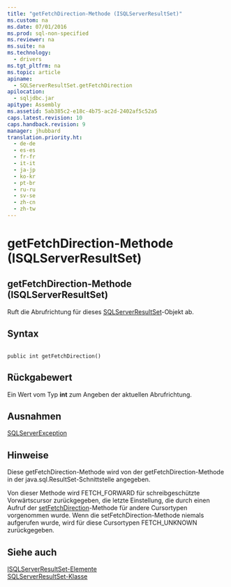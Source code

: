 ```yaml
---
title: "getFetchDirection-Methode (ISQLServerResultSet)"
ms.custom: na
ms.date: 07/01/2016
ms.prod: sql-non-specified
ms.reviewer: na
ms.suite: na
ms.technology: 
  - drivers
ms.tgt_pltfrm: na
ms.topic: article
apiname: 
  - SQLServerResultSet.getFetchDirection
apilocation: 
  - sqljdbc.jar
apitype: Assembly
ms.assetid: 5ab385c2-e18c-4b75-ac2d-2402af5c52a5
caps.latest.revision: 10
caps.handback.revision: 9
manager: jhubbard
translation.priority.ht: 
  - de-de
  - es-es
  - fr-fr
  - it-it
  - ja-jp
  - ko-kr
  - pt-br
  - ru-ru
  - sv-se
  - zh-cn
  - zh-tw
---
```

# getFetchDirection-Methode (ISQLServerResultSet)
    
## getFetchDirection\-Methode \(ISQLServerResultSet\)  
 Ruft die Abrufrichtung für dieses [SQLServerResultSet](../content/SQLServerResultSet-Class.md)\-Objekt ab.  
  
## Syntax  
  
```  
  
public int getFetchDirection()  
```  
  
## Rückgabewert  
 Ein Wert vom Typ **int** zum Angeben der aktuellen Abrufrichtung.  
  
## Ausnahmen  
 [SQLServerException](../content/SQLServerException-Class.md)  
  
## Hinweise  
 Diese getFetchDirection\-Methode wird von der getFetchDirection\-Methode in der java.sql.ResultSet\-Schnittstelle angegeben.  
  
 Von dieser Methode wird FETCH\_FORWARD für schreibgeschützte Vorwärtscursor zurückgegeben, die letzte Einstellung, die durch einen Aufruf der [setFetchDirection](../content/setFetchDirection-Method--SQLServerResultSet-.md)\-Methode für andere Cursortypen vorgenommen wurde. Wenn die setFetchDirection\-Methode niemals aufgerufen wurde, wird für diese Cursortypen FETCH\_UNKNOWN zurückgegeben.  
  
## Siehe auch  
 [ISQLServerResultSet-Elemente](../content/SQLServerResultSet-Members.md)   
 [SQLServerResultSet-Klasse](../content/SQLServerResultSet-Class.md)  
  
  